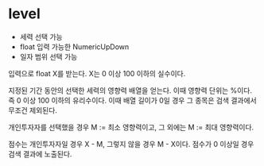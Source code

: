 # level
- 세력 선택 가능
- float 입력 가능한 NumericUpDown
- 일자 범위 선택 가능

입력으로 float X를 받는다. X는 0 이상 100 이하의 실수이다.

지정된 기간 동안의 선택한 세력의 영향력 배열을 얻는다.
이때 영향력 단위는 %이다. 즉 0 이상 100 이하의 유리수이다.
이때 배열 길이가 0일 경우 그 종목은 검색 결과에서 무조건 제외된다.

개인투자자를 선택했을 경우 M := 최소 영향력이고,
그 외에는 M := 최대 영향력이다.

점수는 개인투자자일 경우 X - M, 그렇지 않을 경우 M - X이다.
점수가 0 이상일 경우 검색 결과에 노출된다.
